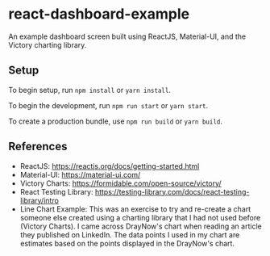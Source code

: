 # react-dashboard-example

An example dashboard screen built using ReactJS, Material-UI, and the Victory charting library.

## Setup

To begin setup, run `npm install` or `yarn install`.

To begin the development, run `npm run start` or `yarn start`.

To create a production bundle, use `npm run build` or `yarn build`.

## References

-   ReactJS: https://reactjs.org/docs/getting-started.html
-   Material-UI: https://material-ui.com/
-   Victory Charts: https://formidable.com/open-source/victory/
-   React Testing Library: https://testing-library.com/docs/react-testing-library/intro
-   Line Chart Example: This was an exercise to try and re-create a chart someone else created using a charting library that I had not used before (Victory Charts). I came across DrayNow's chart when reading an article they published on LinkedIn. The data points I used in my chart are estimates based on the points displayed in the DrayNow's chart.
